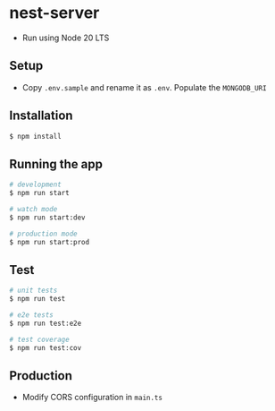 # nest-server
* Run using Node 20 LTS

## Setup
* Copy `.env.sample` and rename it as `.env`. Populate the `MONGODB_URI`

## Installation

```bash
$ npm install
```

## Running the app

```bash
# development
$ npm run start

# watch mode
$ npm run start:dev

# production mode
$ npm run start:prod
```

## Test

```bash
# unit tests
$ npm run test

# e2e tests
$ npm run test:e2e

# test coverage
$ npm run test:cov
```

## Production
* Modify CORS configuration in `main.ts`